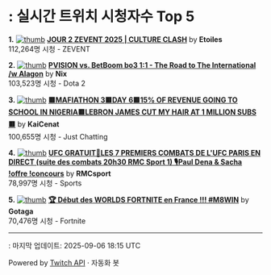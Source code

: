 # : 실시간 트위치 시청자수 Top 5

**1.** [![thumb](https://static-cdn.jtvnw.net/previews-ttv/live_user_etoiles-320x180.jpg)](https://twitch.tv/Etoiles)
**[JOUR 2 ZEVENT 2025 | CULTURE CLASH](https://twitch.tv/Etoiles)** by **Etoiles**<br>112,264명 시청  - ZEVENT

**2.** [![thumb](https://static-cdn.jtvnw.net/previews-ttv/live_user_nix-320x180.jpg)](https://twitch.tv/Nix)
**[PVISION vs. BetBoom bo3 1:1 - The Road to The International /w Alagon](https://twitch.tv/Nix)** by **Nix**<br>103,523명 시청  - Dota 2

**3.** [![thumb](https://static-cdn.jtvnw.net/previews-ttv/live_user_kaicenat-320x180.jpg)](https://twitch.tv/KaiCenat)
**[🟥MAFIATHON 3🟥DAY 6🟥15% OF REVENUE GOING TO SCHOOL IN NIGERIA🟥LEBRON JAMES CUT MY HAIR AT 1 MILLION SUBS🟥](https://twitch.tv/KaiCenat)** by **KaiCenat**<br>100,655명 시청  - Just Chatting

**4.** [![thumb](https://static-cdn.jtvnw.net/previews-ttv/live_user_rmcsport-320x180.jpg)](https://twitch.tv/RMCsport)
**[UFC GRATUIT🥊LES 7 PREMIERS COMBATS DE L'UFC PARIS EN DIRECT (suite des combats 20h30 RMC Sport 1) 🎙️Paul Dena & Sacha !offre !concours](https://twitch.tv/RMCsport)** by **RMCsport**<br>78,997명 시청  - Sports

**5.** [![thumb](https://static-cdn.jtvnw.net/previews-ttv/live_user_gotaga-320x180.jpg)](https://twitch.tv/Gotaga)
**[🏆 Début des WORLDS FORTNITE en France !!! #M8WIN](https://twitch.tv/Gotaga)** by **Gotaga**<br>70,476명 시청  - Fortnite


---
: 마지막 업데이트: 2025-09-06 18:15 UTC

Powered by [Twitch API](https://dev.twitch.tv/docs/api/reference) · 자동화 봇